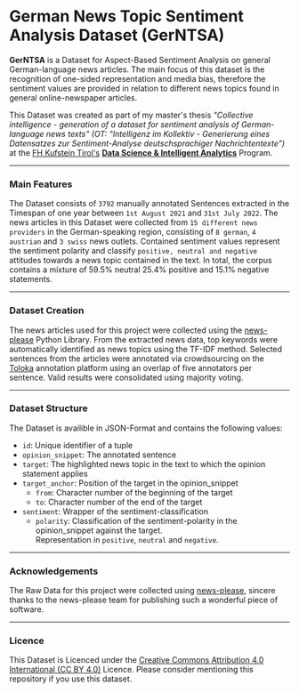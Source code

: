 # German News Topic Sentiment Analysis Dataset (GerNTSA)


**GerNTSA** is a Dataset for Aspect-Based Sentiment Analysis on general German-language news articles. The main focus of this dataset is the recognition of one-sided representation and media bias, therefore the sentiment values are provided in relation to different news topics found in general online-newspaper articles.

This Dataset was created as part of my master's thesis *"Collective intelligence - generation of a dataset for sentiment analysis of German-language news texts" (OT: "Intelligenz im Kollektiv - Generierung eines Datensatzes zur Sentiment-Analyse deutschsprachiger Nachrichtentexte")* at the [FH Kufstein Tirol's](https://www.fh-kufstein.ac.at/eng/) [**Data Science & Intelligent Analytics**](https://www.fh-kufstein.ac.at/eng/Study/master/data-science-intelligent-analytics-pt) Program.

---
### Main Features

The Dataset consists of `3792` manually annotated Sentences extracted in the Timespan of one year between `1st August 2021` and `31st July 2022`. The news articles ìn this Dataset were collected from `15 different news providers` in the German-speaking region, consisting of `8 german`, `4 austrian` and `3 swiss` news outlets.
Contained sentiment values represent the sentiment polarity and classify `positive, neutral and negative` attitudes towards a news topic contained in the text.
In total, the corpus contains a mixture of 59.5% neutral 25.4% positive and 15.1% negative statements.

---

### Dataset Creation

The news articles used for this project were collected using the [news-please](https://github.com/fhamborg/news-please) Python Library. From the extracted news data, top keywords were automatically identified as news topics using the TF-IDF method. Selected sentences from the articles were annotated via crowdsourcing on the [Toloka](https://toloka.ai/) annotation platform using an overlap of five annotators per sentence. Valid results were consolidated using majority voting.

---

### Dataset Structure

The Dataset is availible in JSON-Format and contains the following values:

- `id`: Unique identifier of a tuple
- `opinion_snippet`: The annotated sentence
- `target`: The highlighted news topic in the text to which the opinion statement applies
- `target_anchor`: Position of the target in the opinion_snippet
    - `from`: Character number of the beginning of the target
    - `to`: Character number of the end of the target
- `sentiment`: Wrapper of the  sentiment-classification
    - `polarity`: Classification of the sentiment-polarity in the opinion_snippet against the target.  
      Representation in `positive`, `neutral` and `negative`. 
      
---

### Acknowledgements

The Raw Data for this project were collected using [news-please](https://github.com/fhamborg/news-please), sincere thanks to the news-please team for publishing such a wonderful piece of software.

---

### Licence

This Dataset is Licenced under the [Creative Commons Attribution 4.0 International (CC BY 4.0)](https://creativecommons.org/licenses/by/4.0/) Licence. 
Please consider mentioning this repository if you use this dataset.

